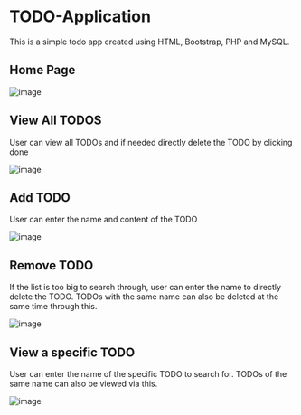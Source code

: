 # TODO-Application
This is a simple todo app created using HTML, Bootstrap, PHP and MySQL.

## Home Page

![image](https://github.com/Akash-Panicker/TODO-Application/assets/97826260/d94e38ce-7523-4a04-94ab-210331f83536)

## View All TODOS
User can view all TODOs and if needed directly delete the TODO by clicking done

![image](https://github.com/Akash-Panicker/TODO-Application/assets/97826260/64df9ed2-1b80-4663-9166-d7ceef0c1036)

## Add TODO
User can enter the name and content of the TODO

![image](https://github.com/Akash-Panicker/TODO-Application/assets/97826260/d7d77993-6d97-4ce6-ab2e-7d3ffb2cf780)

## Remove TODO
If the list is too big to search through, user can enter the name to directly delete the TODO. 
TODOs with the same name can also be deleted at the same time through this.

![image](https://github.com/Akash-Panicker/TODO-Application/assets/97826260/da19ed9f-19a1-4f71-b2f3-1195006f4377)

## View a specific TODO
User can enter the name of the specific TODO to search for. 
TODOs of the same name can also be viewed via this.

![image](https://github.com/Akash-Panicker/TODO-Application/assets/97826260/9a5d1491-d059-4d74-9fdc-0052980f0953)







